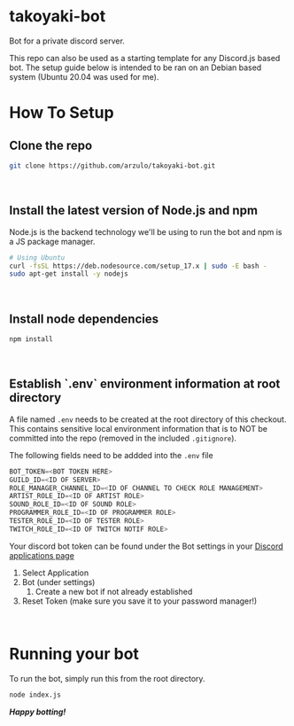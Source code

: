 # takoyaki-bot
Bot for a private discord server.

This repo can also be used as a starting template for any Discord.js based bot. 
The setup guide below is intended to be ran on an Debian based system (Ubuntu 20.04 was used for me).

<h1>How To Setup</h1>
<h2>Clone the repo</h2>

```bash
git clone https://github.com/arzulo/takoyaki-bot.git
```
<br>
<h2>Install the latest version of Node.js and npm</h2>

Node.js is the backend technology we'll be using to run the bot and npm is a JS package manager.

```bash
# Using Ubuntu
curl -fsSL https://deb.nodesource.com/setup_17.x | sudo -E bash -
sudo apt-get install -y nodejs
```
<br>
<h2>Install node dependencies</h2>

```bash
npm install
```
<br>
<h2>Establish `.env` environment information at root directory</h2>

A file named `.env` needs to be created at the root directory of this checkout.  This contains sensitive local environment information that is to NOT be committed into the repo (removed in the included `.gitignore`).

The following fields need to be addded into the `.env` file
```js
BOT_TOKEN=<BOT TOKEN HERE>
GUILD_ID=<ID OF SERVER>
ROLE_MANAGER_CHANNEL_ID=<ID OF CHANNEL TO CHECK ROLE MANAGEMENT>
ARTIST_ROLE_ID=<ID OF ARTIST ROLE>
SOUND_ROLE_ID=<ID OF SOUND ROLE>
PROGRAMMER_ROLE_ID=<ID OF PROGRAMMER ROLE>
TESTER_ROLE_ID=<ID OF TESTER ROLE>
TWITCH_ROLE_ID=<ID OF TWITCH NOTIF ROLE>
```

Your discord bot token can be found under the Bot settings in your [Discord applications page](https://discord.com/developers/applications)

1. Select Application
2. Bot (under settings)
	1. Create a new bot if not already established
3. Reset Token (make sure you save it to your password manager!)

<br>
<h1>Running your bot</h1>

To run the bot, simply run this from the root directory.

```bash
node index.js
```

***Happy botting!***
